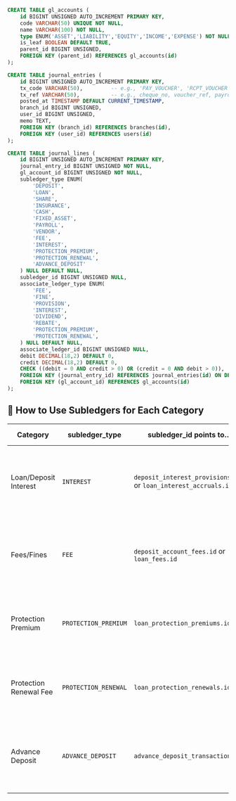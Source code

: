 ```sql
CREATE TABLE gl_accounts (
    id BIGINT UNSIGNED AUTO_INCREMENT PRIMARY KEY,
    code VARCHAR(50) UNIQUE NOT NULL,
    name VARCHAR(100) NOT NULL,
    type ENUM('ASSET','LIABILITY','EQUITY','INCOME','EXPENSE') NOT NULL,
    is_leaf BOOLEAN DEFAULT TRUE,
    parent_id BIGINT UNSIGNED,
    FOREIGN KEY (parent_id) REFERENCES gl_accounts(id)
);

CREATE TABLE journal_entries (
    id BIGINT UNSIGNED AUTO_INCREMENT PRIMARY KEY,
    tx_code VARCHAR(50),         -- e.g., 'PAY_VOUCHER', 'RCPT_VOUCHER', 'JOURNAL_VOUCHER'
    tx_ref VARCHAR(50),          -- e.g., cheque_no, voucher_ref, payrooll_batch_ref
    posted_at TIMESTAMP DEFAULT CURRENT_TIMESTAMP,
    branch_id BIGINT UNSIGNED,
    user_id BIGINT UNSIGNED,
    memo TEXT,
    FOREIGN KEY (branch_id) REFERENCES branches(id),
    FOREIGN KEY (user_id) REFERENCES users(id)
);

CREATE TABLE journal_lines (
    id BIGINT UNSIGNED AUTO_INCREMENT PRIMARY KEY,
    journal_entry_id BIGINT UNSIGNED NOT NULL,
    gl_account_id BIGINT UNSIGNED NOT NULL,
    subledger_type ENUM(
        'DEPOSIT',
        'LOAN',
        'SHARE',
        'INSURANCE',
        'CASH',
        'FIXED_ASSET',
        'PAYROLL',
        'VENDOR',
        'FEE',
        'INTEREST',
        'PROTECTION_PREMIUM',
        'PROTECTION_RENEWAL',
        'ADVANCE_DEPOSIT'
    ) NULL DEFAULT NULL,
    subledger_id BIGINT UNSIGNED NULL,
    associate_ledger_type ENUM(
        'FEE',
        'FINE',
        'PROVISION',
        'INTEREST',
        'DIVIDEND',
        'REBATE',
        'PROTECTION_PREMIUM',
        'PROTECTION_RENEWAL',
    ) NULL DEFAULT NULL,
    associate_ledger_id BIGINT UNSIGNED NULL,
    debit DECIMAL(18,2) DEFAULT 0,
    credit DECIMAL(18,2) DEFAULT 0,
    CHECK ((debit = 0 AND credit > 0) OR (credit = 0 AND debit > 0)),
    FOREIGN KEY (journal_entry_id) REFERENCES journal_entries(id) ON DELETE CASCADE,
    FOREIGN KEY (gl_account_id) REFERENCES gl_accounts(id)
);

```

## 📌 How to Use Subledgers for Each Category

| **Category**           | **subledger_type**   | **subledger_id points to…**                                     | **Example GL Post**                                                         |
| ---------------------- | -------------------- | --------------------------------------------------------------- | --------------------------------------------------------------------------- |
| Loan/Deposit Interest  | `INTEREST`           | `deposit_interest_provisions.id` or `loan_interest_accruals.id` | **Debit:** Interest Expense (for deposits)<br>**Credit:** Interest Payable  |
| Fees/Fines             | `FEE`                | `deposit_account_fees.id` or `loan_fees.id`                     | **Debit:** Member Account / Cash<br>**Credit:** Fee Income Account          |
| Protection Premium     | `PROTECTION_PREMIUM` | `loan_protection_premiums.id`                                   | **Debit:** Cash / Member<br>**Credit:** Protection Premium Income           |
| Protection Renewal Fee | `PROTECTION_RENEWAL` | `loan_protection_renewals.id`                                   | **Debit:** Cash / Member<br>**Credit:** Renewal Fee Income                  |
| Advance Deposit        | `ADVANCE_DEPOSIT`    | `advance_deposit_transactions.id`                               | **Debit:** Advance Deposit Control (Liability)<br>**Credit:** Cash / Member |
